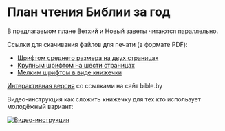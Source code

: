 # План чтения Библии за год

В предлагаемом плане Ветхий и Новый заветы читаются параллельно.

Ссылки для скачивания файлов для печати (в формате PDF):

- [Шрифтом среднего размера на двух страницах][01]
- [Крупным шрифтом на шести страницах][02]
- [Мелким шрифтом в виде книжечки][03]

[Интерактивная версия][04] со ссылками на сайт bible.by

Видео-инструкция как сложить книжечку для тех кто использует молодёжный вариант:

[![Видео-инструкция](https://i.ytimg.com/vi/IAb31rIeGZo/hqdefault.jpg)](https://www.youtube.com/watch?v=IAb31rIeGZo)

[01]: ./commonplan.pdf
[02]: ./eldersplan.pdf
[03]: ./youthplan.pdf
[04]: https://gist.github.com/a1ip/ace8fca44da7bd67cbf3100a645a2046
